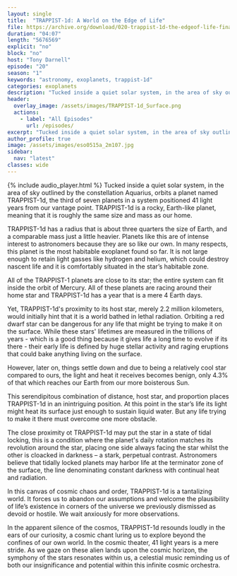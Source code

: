 ```yaml
---
layout: single
title:  "TRAPPIST-1d: A World on the Edge of Life"
file: https://archive.org/download/020-trappist-1d-the-edgeof-life-final/020_TRAPPIST-1dTheEdgeofLife_final.mp3
duration: "04:07"
length: "5676569"
explicit: "no"
block: "no"
host: "Tony Darnell"
episode: "20"
season: "1"
keywords: "astronomy, exoplanets, trappist-1d"
categories: exoplanets
description: "Tucked inside a quiet solar system, in the area of sky outlined by the constellation Aquarius, orbits a planet named TRAPPIST-1d, the third of seven planets in a system positioned 41 light years from our vantage point.  TRAPPIST-1d is a rocky, Earth-like planet, meaning that it is roughly the same size and mass as our home."
header:
  overlay_image: /assets/images/TRAPPIST-1d_Surface.png
  actions:
    - label: "All Episodes"
      url: /episodes/
excerpt: "Tucked inside a quiet solar system, in the area of sky outlined by the constellation Aquarius, orbits a planet named TRAPPIST-1d, the third of seven planets in a system positioned 41 light years from our vantage point.  TRAPPIST-1d is a rocky, Earth-like planet, meaning that it is roughly the same size and mass as our home."
author_profile: true
image: /assets/images/eso0515a_2m107.jpg
sidebar: 
  nav: "latest"
classes: wide
---
```


{% include audio_player.html %} 
Tucked inside a quiet solar system, in the area of sky outlined by the constellation Aquarius, orbits a planet named TRAPPIST-1d, the third of seven planets in a system positioned 41 light years from our vantage point.  TRAPPIST-1d is a rocky, Earth-like planet, meaning that it is roughly the same size and mass as our home.

TRAPPIST-1d has a radius that is about three quarters the size of Earth, and a comparable mass just a little heavier.  Planets like this are of intense interest to astronomers because they are so like our own.  In many respects, this planet is the most habitable exoplanet found so far.  It is not large enough to retain light gasses like hydrogen and helium, which could destroy nascent life and it is comfortably situated in the star’s habitable zone.

All of the TRAPPIST-1 planets are close to its star; the entire system can fit inside the orbit of Mercury.  All of these planets are racing around their home star and TRAPPIST-1d  has a year that is a mere 4 Earth days. 

Yet, TRAPPIST-1d's proximity to its host star, merely 2.2 million kilometers, would initially hint that it is a world bathed in lethal radiation.  Orbiting a red dwarf star can be dangerous for any life that might be trying to make it on the surface.  While these stars' lifetimes are measured in the trillions of years - which is a good thing because it gives life a long time to evolve if its there - their early life is defined by huge stellar activity and raging eruptions that could bake anything living on the surface.

However, later on, things settle down and due to being a relatively cool star compared to ours, the light and heat it receives becomes benign, only 4.3% of that which reaches our Earth from our more boisterous Sun.

This serendipitous combination of distance, host star, and proportion places TRAPPIST-1d in an inintriguing position. At this point in the star’s life its light might heat its surface just enough to sustain liquid water.  But any life trying to make it there must overcome one more obstacle.

The close proximity ot TRAPPIST-1d may put the star in a state of tidal locking, this is a condition where the planet's daily rotation matches its revolution around the star, placing one side always facing the star whilst the other is cloacked in darkness – a stark, perpetual contrast.  Astronomers believe that tidally locked planets may harbor life at the terminator zone of the surface, the line denominating constant darkness with continual heat and radiation.

In this canvas of cosmic chaos and order, TRAPPIST-1d is a tantalizing world. It forces us to abandon our assumptions and welcome the plausibility of life’s existence in corners of the universe we previously dismissed as devoid or hostile.  We wait anxiously for more observations.

In the apparent silence of the cosmos, TRAPPIST-1d resounds loudly in the ears of our curiosity, a cosmic chant luring us to explore beyond the confines of our own world. In the cosmic theater, 41 light years is a mere stride. As we gaze on these alien lands upon the cosmic horizon, the symphony of the stars resonates within us, a celestial music reminding us of both our insignificance and potential within this infinite cosmic orchestra.
